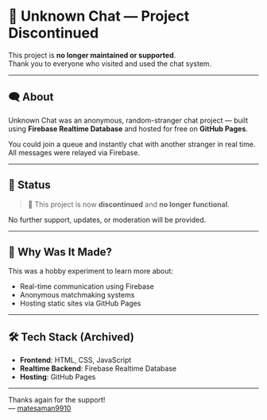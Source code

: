 # 🔵 Unknown Chat — Project Discontinued

This project is **no longer maintained or supported**.  
Thank you to everyone who visited and used the chat system.

---

## 🗨️ About

Unknown Chat was an anonymous, random-stranger chat project — built using **Firebase Realtime Database** and hosted for free on **GitHub Pages**.

You could join a queue and instantly chat with another stranger in real time. All messages were relayed via Firebase.

---

## 📌 Status

> 🚫 This project is now **discontinued** and **no longer functional**.

No further support, updates, or moderation will be provided.

---

## 💬 Why Was It Made?

This was a hobby experiment to learn more about:
- Real-time communication using Firebase
- Anonymous matchmaking systems
- Hosting static sites via GitHub Pages

---

## 🛠️ Tech Stack (Archived)

- **Frontend**: HTML, CSS, JavaScript
- **Realtime Backend**: Firebase Realtime Database
- **Hosting**: GitHub Pages

---

Thanks again for the support!  
— [matesaman9910](https://github.com/matesaman9910)
